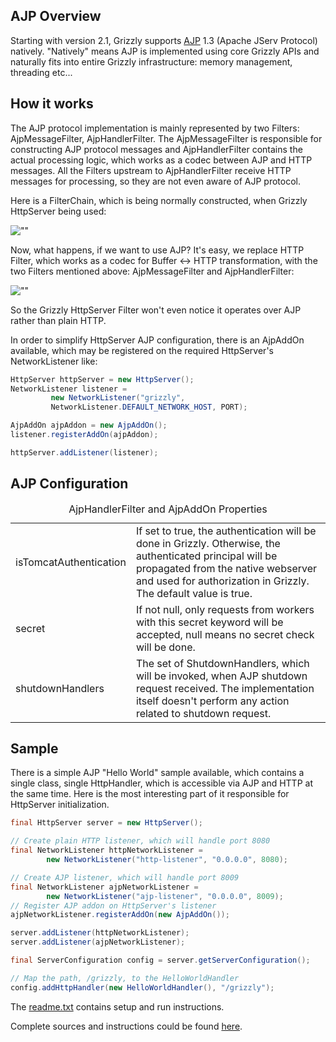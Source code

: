 [//]: # " "
[//]: # " Copyright (c) 2013, 2021 Oracle and/or its affiliates. All rights reserved. "
[//]: # " "
[//]: # " This program and the accompanying materials are made available under the "
[//]: # " terms of the Eclipse Public License v. 2.0, which is available at "
[//]: # " http://www.eclipse.org/legal/epl-2.0. "
[//]: # " "
[//]: # " This Source Code may also be made available under the following Secondary "
[//]: # " Licenses when the conditions for such availability set forth in the "
[//]: # " Eclipse Public License v. 2.0 are satisfied: GNU General Public License, "
[//]: # " version 2 with the GNU Classpath Exception, which is available at "
[//]: # " https://www.gnu.org/software/classpath/license.html. "
[//]: # " "
[//]: # " SPDX-License-Identifier: EPL-2.0 OR GPL-2.0 WITH Classpath-exception-2.0 "
[//]: # " "
## AJP Overview

Starting with version 2.1, Grizzly supports
[AJP](http://en.wikipedia.org/wiki/Apache_JServ_Protocol) 1.3 (Apache
JServ Protocol) natively. "Natively" means AJP is implemented using core
Grizzly APIs and naturally fits into entire Grizzly infrastructure:
memory management, threading etc...

## How it works

The AJP protocol implementation is mainly represented by two Filters:
AjpMessageFilter, AjpHandlerFilter. The AjpMessageFilter is responsible
for constructing AJP protocol messages and AjpHandlerFilter contains the
actual processing logic, which works as a codec between AJP and HTTP
messages. All the Filters upstream to AjpHandlerFilter receive HTTP
messages for processing, so they are not even aware of AJP protocol.

Here is a FilterChain, which is being normally constructed, when Grizzly
HttpServer being used:

![""](images/ajp/httpserver-filterchain.png)

Now, what happens, if we want to use AJP? It's easy, we replace HTTP
Filter, which works as a codec for Buffer \<-\> HTTP transformation,
with the two Filters mentioned above: AjpMessageFilter and
AjpHandlerFilter:

![""](images/ajp/httpserver-ajp-filterchain.png)

So the Grizzly HttpServer Filter won't even notice it operates over AJP
rather than plain HTTP.

In order to simplify HttpServer AJP configuration, there is an AjpAddOn
available, which may be registered on the required HttpServer's
NetworkListener like:

```java
HttpServer httpServer = new HttpServer();
NetworkListener listener =
         new NetworkListener("grizzly",
         NetworkListener.DEFAULT_NETWORK_HOST, PORT);

AjpAddOn ajpAddon = new AjpAddOn();
listener.registerAddOn(ajpAddon);

httpServer.addListener(listener);
```

## AJP Configuration

<table>
<caption>AjpHandlerFilter and AjpAddOn Properties</caption>
<tbody>
<tr class="odd">
<td align="left">isTomcatAuthentication</td>
<td align="left">If set to true, the authentication will be done in Grizzly. Otherwise, the authenticated principal will be propagated from the native webserver and used for authorization in Grizzly. The default value is true.</td>
</tr>
<tr class="even">
<td align="left">secret</td>
<td align="left">If not null, only requests from workers with this secret keyword will be accepted, null means no secret check will be done.</td>
</tr>
<tr class="odd">
<td align="left">shutdownHandlers</td>
<td align="left">The set of ShutdownHandlers, which will be invoked, when AJP shutdown request received. The implementation itself doesn't perform any action related to shutdown request.</td>
</tr>
</tbody>
</table>

## Sample

There is a simple AJP "Hello World" sample available, which contains a
single class, single HttpHandler, which is accessible via AJP and HTTP
at the same time. Here is the most interesting part of it responsible
for HttpServer initialization.

```java
final HttpServer server = new HttpServer();

// Create plain HTTP listener, which will handle port 8080
final NetworkListener httpNetworkListener =
        new NetworkListener("http-listener", "0.0.0.0", 8080);

// Create AJP listener, which will handle port 8009
final NetworkListener ajpNetworkListener =
        new NetworkListener("ajp-listener", "0.0.0.0", 8009);
// Register AJP addon on HttpServer's listener
ajpNetworkListener.registerAddOn(new AjpAddOn());

server.addListener(httpNetworkListener);
server.addListener(ajpNetworkListener);

final ServerConfiguration config = server.getServerConfiguration();

// Map the path, /grizzly, to the HelloWorldHandler
config.addHttpHandler(new HelloWorldHandler(), "/grizzly");
```

The
[readme.txt](https://github.com/eclipse-ee4j/grizzly/blob/master/samples/http-ajp-samples/readme.txt)
contains setup and run instructions.

Complete sources and instructions could be found
[here](https://github.com/eclipse-ee4j/grizzly/tree/master/samples/http-ajp-samples).

